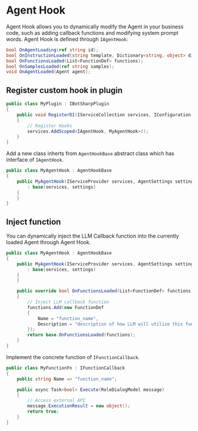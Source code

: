# Agent Hook
Agent Hook allows you to dynamically modify the Agent in your business code, such as adding callback functions and modifying system prompt words.
Agent Hook is defined through `IAgentHook`:
```csharp
bool OnAgentLoading(ref string id);
bool OnInstructionLoaded(string template, Dictionary<string, object> dict);
bool OnFunctionsLoaded(List<FunctionDef> functions);
bool OnSamplesLoaded(ref string samples);
void OnAgentLoaded(Agent agent);
```

## Register custom hook in plugin
```csharp
public class MyPlugin : IBotSharpPlugin
{
    public void RegisterDI(IServiceCollection services, IConfiguration config)
    {
        // Register Hooks
        services.AddScoped<IAgentHook, MyAgentHook>();
    }
}
```

Add a new class inherts from `AgentHookBase` abstract class which has interface of `IAgentHook`.
```csharp
public class MyAgentHook : AgentHookBase
{
    public MyAgentHook(IServiceProvider services, AgentSettings settings) 
        : base(services, settings)
    {
    }
}
```

## Inject function
You can dynamically inject the LLM Callback function into the currently loaded Agent through Agent Hook.
```csharp
public class MyAgentHook : AgentHookBase
{
    public MyAgentHook(IServiceProvider services, AgentSettings settings) 
        : base(services, settings)
    {
    }

    public override bool OnFunctionsLoaded(List<FunctionDef> functions)
    {
        // Inject LLM callback function
        functions.Add(new FunctionDef
        {
            Name = "function_name",
            Description = "description of how LLM will utilize this function."
        });
        return base.OnFunctionsLoaded(functions);
    }
}
```

Implement the concrete function of `IFunctionCallback`.
```csharp
public class MyFunctionFn : IFunctionCallback
{
    public string Name => "function_name";

    public async Task<bool> Execute(RoleDialogModel message)
    {
        // Access external API
        message.ExecutionResult = new object();
        return true;
    }
}
```